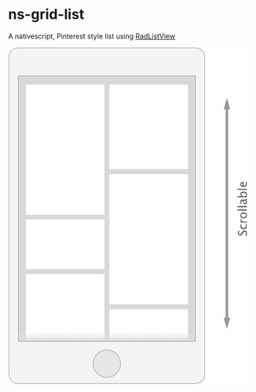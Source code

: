 # ns-grid-list
A nativescript, Pinterest style list using [RadListView](http://docs.telerik.com/devtools/nativescript-ui/Controls/NativeScript/ListView/item-layouts#using-listviewstaggeredlayout)

![alt tag](/_designs/masonry-grid.png?raw=true)
